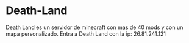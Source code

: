 # Death-Land
Death Land es un servidor de minecraft con mas de 40 mods y con un mapa personalizado. Entra a Death Land con la ip: 26.81.241.121
